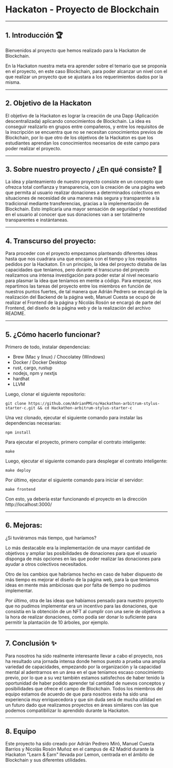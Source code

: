 # Hackaton - Proyecto de Blockchain

-----------------------------------------------------

## 1. Introducción 🏆

Bienvenidos al proyecto que hemos realizado para la Hackaton de Blockchain. 

En la Hackaton nuestra meta era aprender sobre el temario que se proponía en el proyecto, en este caso Blockchain, para poder alcanzar un nivel con el que realizar un proyecto que se ajustara a los requerimientos dados por la misma.

-----------------------------------------------------

## 2. Objetivo de la Hackaton

El objetivo de la Hackaton es lograr la creación de una Dapp (Aplicación descentralizada) aplicando conocimientos de Blockchain. La idea es conseguir realizarlo en grupos entre compañeros, y entre los requisitos de la inscripción se encuentra que no se necesitan conocimientos previos de Blockchain, por lo que otro de los objetivos de la Hackaton es que los estudiantes aprendan los conocimientos necesarios de este campo para poder realizar el proyecto.

-----------------------------------------------------

## 3. Sobre nuestro proyecto / ¿En qué consiste? 🎯

La idea y planteamiento de nuestro proyecto consiste en un concepto que ofrezca total confianza y transparencia, con la creación de una página web que permita al usuario realizar donaciones a determinados colectivos en situaciones de necesidad de una manera más segura y transparente a la tradicional mediante transferencias, gracias a la implementación de Blockchain. Esto implicaría una mayor sensación de seguridad y honestidad en el usuario al conocer que sus donaciones van a ser totalmente transparentes e instántaneas.

-----------------------------------------------------

## 4. Transcurso del proyecto:

Para proceder con el proyecto empezamos planteando diferentes ideas hasta que nos cuadrara una que encajara con el tiempo y los requisitos pedidos por la Hackaton. En un principio, la idea del proyecto distaba de las capacidades que teníamos, pero durante el transcurso del proyecto realizamos una intensa investigación para poder estar al nivel necesario para plasmar la idea que teníamos en mente a código. Para empezar, nos repartimos las tareas del proyecto entre los miembros en función de nuestros puntos fuertes, de tal manera que Adrián Pedrero se encargó de la realización del Backend de la página web, Manuel Cuesta se ocupó de realizar el Frontend de la página y Nicolás Rosón se encargó de parte del Frontend, del diseño de la página web y de la realización del archivo README.

-----------------------------------------------------

## 5. ¿Cómo hacerlo funcionar?

Primero de todo, instalar dependencias:

- Brew (Mac y linux) / Chocolatey (Windows)
- Docker / Docker Desktop
- rust, cargo, rustup
- nodejs, npm y nextjs
- hardhat
- LLVM

Luego, clonar el siguiente repositorio:

```git clone https://github.com/AdrianPMiro/Hackathon-arbitrum-stylus-starter-c.git && cd Hackathon-arbitrum-stylus-starter-c``` 

Una vez clonado, ejecutar el siguiente comando para instalar las dependencias necesarias:

```npm install```

Para ejecutar el proyecto, primero compilar el contrato inteligente:

```make```

Luego, ejecutar el siguiente comando para desplegar el contrato inteligente:

```make deploy```

Por último, ejecutar el siguiente comando para iniciar el servidor:

```make frontend```

Con esto, ya debería estar funcionando el proyecto en la dirección http://localhost:3000/


-----------------------------------------------------

## 6. Mejoras:

¿Si tuviéramos más tiempo, qué haríamos?

Lo más destacable era la implementación de una mayor cantidad de objetivos y ampliar las posibilidades de donaciones para que el usuario disponga de más opciones en las que poder realizar las donaciones para ayudar a otros colectivos necesitados.

Otro de los cambios que habríamos hecho en caso de haber dispuesto de más tiempo es mejorar el diseño de la página web, para la que teníamos ideas en mente más ambiciosas que por falta de tiempo no pudimos implementar.

Por último, otra de las ideas que habíamos pensado para nuestro proyecto que no pudimos implementar era un incentivo para las donaciones, que consistía en la obtención de un NFT al cumplir con una serie de objetivos a la hora de realizar donaciones, como podía ser donar lo suficiente para permitir la plantación de 10 árboles, por ejemplo.

-----------------------------------------------------

## 7. Conclusión ✨

Para nosotros ha sido realmente interesante llevar a cabo el proyecto, nos ha resultado una jornada intensa donde hemos puesto a prueba una amplia variedad de capacidades, empezando por la organización y la capacidad mental al adentrarnos en un área en el que teníamos escaso conocimiento previo, por lo que a su vez también estamos satisfechos de haber tenido la oportunidad de haber podido aprender tal cantidad de nuevos conceptos y posibilidades que ofrece el campo de Blockchain. Todos los miembros del equipo estamos de acuerdo de que para nosotros esta ha sido una experiencia muy enriquecedora y que sin duda será de mucha utilidad en un futuro dado que realizamos proyectos en áreas similares con las que podemos compatibilizar lo aprendido durante la Hackaton.


-----------------------------------------------------

## 8. Equipo

Este proyecto ha sido creado por Adrián Pedrero Miró, Manuel Cuesta Barrios y Nicolás Rosón Muñoz en el campus de 42 Madrid durante la Hackaton "Learn & Earn" llevada por Lemon, centrada en el ámbito de Blockchain y sus diferentes utilidades.
